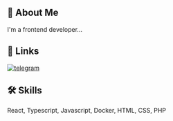 
## 🚀 About Me
I'm a frontend developer...


## 🔗 Links
[![telegram](https://img.shields.io/badge/TELEGRAM-blue)](https://t.me/Bobdmitry)


## 🛠 Skills
React, Typescript, Javascript, Docker, HTML, CSS, PHP



